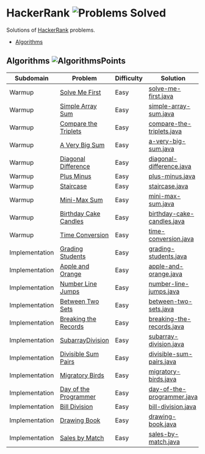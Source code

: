 # HackerRank ![Problems Solved]
Solutions of [HackerRank](https://www.hackerrank.com/Anna_Hamberger) problems.


* [Algorithms](#Algorithms)

## Algorithms ![AlgorithmsPoints]

|Subdomain|Problem|Difficulty|Solution|
|---|---|---|---|
|Warmup|[Solve Me First](https://www.hackerrank.com/challenges/solve-me-first/problem)|Easy|[solve-me-first.java](algorithms/Warmup/SolveMeFirst.java)|
|Warmup|[Simple Array Sum](https://www.hackerrank.com/challenges/simple-array-sum/problem)|Easy|[simple-array-sum.java](algorithms/Warmup/SimpleArraySum.java)|
|Warmup|[Compare the Triplets](https://www.hackerrank.com/challenges/compare-the-triplets/problem)|Easy|[compare-the-triplets.java](algorithms/Warmup/CompareTheTriplets.java)|
|Warmup|[A Very Big Sum](https://www.hackerrank.com/challenges/a-very-big-sum/problem)|Easy|[a-very-big-sum.java](algorithms/Warmup/AVeryBigSum.java)|
|Warmup|[Diagonal Difference](https://www.hackerrank.com/challenges/diagonal-difference/problem)|Easy|[diagonal-difference.java](algorithms/Warmup/DiagonalDifference.java)|
|Warmup|[Plus Minus](https://www.hackerrank.com/challenges/plus-minus/problem)|Easy|[plus-minus.java](algorithms/Warmup/PlusMinus.java)|
|Warmup|[Staircase](https://www.hackerrank.com/challenges/staircase/problem)|Easy|[staircase.java](algorithms/Warmup/Staircase.java)|
|Warmup|[Mini-Max Sum](https://www.hackerrank.com/challenges/mini-max-sum/problem)|Easy|[mini-max-sum.java](algorithms/Warmup/MiniMaxSum.java)|
|Warmup|[Birthday Cake Candles](https://www.hackerrank.com/challenges/birthday-cake-candles/problem)|Easy|[birthday-cake-candles.java](algorithms/Warmup/BirthdayCakeCandles.java)|
|Warmup|[Time Conversion](https://www.hackerrank.com/challenges/time-conversion/problem)|Easy|[time-conversion.java](algorithms/Warmup/TimeConversion.java)|
|Implementation|[Grading Students](https://www.hackerrank.com/challenges/grading/problem)|Easy|[grading-students.java](algorithms/Implementation/GradingStudents.java)|
|Implementation|[Apple and Orange](https://www.hackerrank.com/challenges/apple-and-orange/problem)|Easy|[apple-and-orange.java](algorithms/Implementation/AppleAndOrange.java)|
|Implementation|[Number Line Jumps](https://www.hackerrank.com/challenges/kangaroo/problem)|Easy|[number-line-jumps.java](algorithms/Implementation/NumberLineJumps.java)|
|Implementation|[Between Two Sets](https://www.hackerrank.com/challenges/between-two-sets/problem)|Easy|[between-two-sets.java](algorithms/Implementation/BetweenTwoSets.java)|
|Implementation|[Breaking the Records](https://www.hackerrank.com/challenges/breaking-best-and-worst-records/problem)|Easy|[breaking-the-records.java](algorithms/Implementation/BreakingTheRecords.java)|
|Implementation|[SubarrayDivision](https://www.hackerrank.com/challenges/the-birthday-bar/problem)|Easy|[subarray-division.java](algorithms/Implementation/SubarrayDivision.java)|
|Implementation|[Divisible Sum Pairs](https://www.hackerrank.com/challenges/divisible-sum-pairs/problem)|Easy|[divisible-sum-pairs.java](algorithms/Implementation/DivisibleSumPairs.java)|
|Implementation|[Migratory Birds](https://www.hackerrank.com/challenges/migratory-birds/problem)|Easy|[migratory-birds.java](algorithms/Implementation/MigratoryBirds.java)|
|Implementation|[Day of the Programmer](https://www.hackerrank.com/challenges/day-of-the-programmer/problem)|Easy|[day-of-the-programmer.java](algorithms/Implementation/DayOfTheProgrammer.java)|
|Implementation|[Bill Division](https://www.hackerrank.com/challenges/bon-appetit/problem)|Easy|[bill-division.java](algorithms/Implementation/BillDivision.java)|
|Implementation|[Drawing Book](https://www.hackerrank.com/challenges/drawing-book/problem)|Easy|[drawing-book.java](algorithms/Implementation/DrawingBook.java)|
|Implementation|[Sales by Match](https://www.hackerrank.com/challenges/sock-merchant/problem)|Easy|[sales-by-match.java](algorithms/Implementation/SalesByMatch.java)|


[Problems Solved]:https://img.shields.io/badge/Problems%20Solved-22-brightgreen.svg
[AlgorithmsPoints]:https://img.shields.io/badge/Points-221-brightgreen.svg